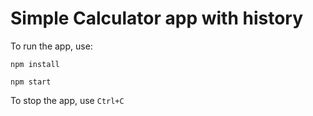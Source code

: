 # Simple Calculator app with history

To run the app, use:

`npm install`

`npm start`

To stop the app, use `Ctrl+C`
